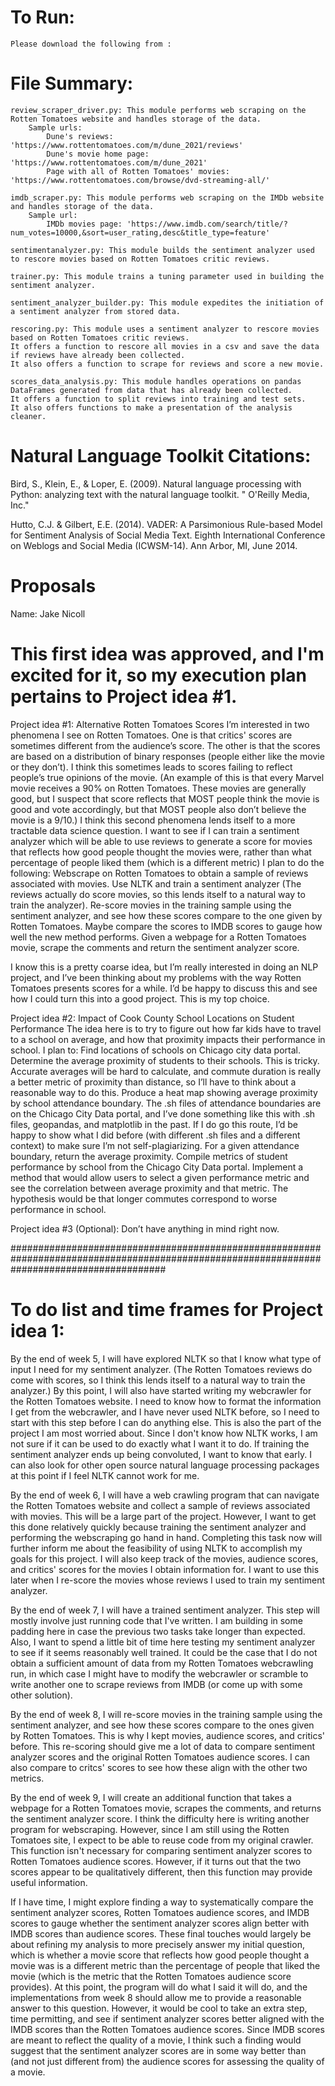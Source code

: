 # To Run:
    Please download the following from :

# File Summary:

    review_scraper_driver.py: This module performs web scraping on the Rotten Tomatoes website and handles storage of the data.
        Sample urls:
            Dune's reviews: 'https://www.rottentomatoes.com/m/dune_2021/reviews'
            Dune's movie home page: 'https://www.rottentomatoes.com/m/dune_2021'
            Page with all of Rotten Tomatoes' movies: 'https://www.rottentomatoes.com/browse/dvd-streaming-all/'

    imdb_scraper.py: This module performs web scraping on the IMDb website and handles storage of the data.
        Sample url:
            IMDb movies page: 'https://www.imdb.com/search/title/?num_votes=10000,&sort=user_rating,desc&title_type=feature'

    sentimentanalyzer.py: This module builds the sentiment analyzer used to rescore movies based on Rotten Tomatoes critic reviews.

    trainer.py: This module trains a tuning parameter used in building the sentiment analyzer.

    sentiment_analyzer_builder.py: This module expedites the initiation of a sentiment analyzer from stored data.

    rescoring.py: This module uses a sentiment analyzer to rescore movies based on Rotten Tomatoes critic reviews.
    It offers a function to rescore all movies in a csv and save the data if reviews have already been collected.
    It also offers a function to scrape for reviews and score a new movie.

    scores_data_analysis.py: This module handles operations on pandas DataFrames generated from data that has already been collected.
    It offers a function to split reviews into training and test sets.
    It also offers functions to make a presentation of the analysis cleaner.

# Natural Language Toolkit Citations:

Bird, S., Klein, E., & Loper, E. (2009). Natural language processing with Python: analyzing text with the natural language toolkit. " O&#x27;Reilly Media, Inc."

Hutto, C.J. & Gilbert, E.E. (2014). VADER: A Parsimonious Rule-based Model for Sentiment Analysis of Social Media Text. Eighth International Conference on Weblogs and Social Media (ICWSM-14). Ann Arbor, MI, June 2014.

# Proposals
Name: Jake Nicoll
# This first idea was approved, and I'm excited for it, so my execution plan pertains to Project idea #1.
Project idea #1: Alternative Rotten Tomatoes Scores
I’m interested in two phenomena I see on Rotten Tomatoes. One is that critics' scores are sometimes different from the audience’s score. The other is that the scores are based on a distribution of binary responses (people either like the movie or they don’t). I think this sometimes leads to scores failing to reflect people’s true opinions of the movie. (An example of this is that every Marvel movie receives a 90% on Rotten Tomatoes. These movies are generally good, but I suspect that score reflects that MOST people think the movie is good and vote accordingly, but that MOST people also don’t believe the movie is a 9/10.)
I think this second phenomena lends itself to a more tractable data science question. I want to see if I can train a sentiment analyzer which will be able to use reviews to generate a score for movies that reflects how good people thought the movies were, rather than what percentage of people liked them (which is a different metric)
I plan to do the following:
Webscrape on Rotten Tomatoes to obtain a sample of reviews associated with movies.
Use NLTK and train a sentiment analyzer (The reviews actually do score movies, so this lends itself to a natural way to train the analyzer).
Re-score movies in the training sample using the sentiment analyzer, and see how these scores compare to the one given by Rotten Tomatoes.
Maybe compare the scores to IMDB scores to gauge how well the new method performs.
Given a webpage for a Rotten Tomatoes movie, scrape the comments and return the sentiment analyzer score.

I know this is a pretty coarse idea, but I’m really interested in doing an NLP project, and I’ve been thinking about my problems with the way Rotten Tomatoes presents scores for a while. I’d be happy to discuss this and see how I could turn this into a good project. This is my top choice.


Project idea #2: Impact of Cook County School Locations on Student Performance
The idea here is to try to figure out how far kids have to travel to a school on average, and how that proximity impacts their performance in school.
I plan to:
Find locations of schools on Chicago city data portal.
Determine the average proximity of students to their schools.
This is tricky. Accurate averages will be hard to calculate, and commute duration is really a better metric of proximity than distance, so I’ll have to think about a reasonable way to do this.
Produce a heat map showing average proximity by school attendance boundary.
The .sh files of attendance boundaries are on the Chicago City Data portal, and I’ve done something like this with .sh files, geopandas, and matplotlib in the past. If I do go this route, I’d be happy to show what I did before (with different .sh files and a different context) to make sure I’m not self-plagiarizing.
For a given attendance boundary, return the average proximity.
Compile metrics of student performance by school from the Chicago City Data portal.
Implement a method that would allow users to select a given performance metric and see the correlation between average proximity and that metric.
The hypothesis would be that longer commutes correspond to worse performance in school.


Project idea #3 (Optional): Don’t have anything in mind right now.

############################################################################################################################################
# To do list and time frames for Project idea 1:

By the end of week 5, I will have explored NLTK so that I know what type of input I need for my sentiment analyzer. (The Rotten Tomatoes reviews do come with scores, so I think this lends itself to a natural way to train the analyzer.) By this point, I will also have started writing my webcrawler for the Rotten Tomatoes website.
    I need to know how to format the information I get from the webcrawler, and I have never used NLTK before, so I need to start with this step before I can do anything else.
    This is also the part of the project I am most worried about. Since I don't know how NLTK works, I am not sure if it can be used to do exactly what I want it to do. If training the sentiment analyzer ends up being convoluted, I want to know that early. I can also look for other open source natural language processing packages at this point if I feel NLTK cannot work for me.

By the end of week 6, I will have a web crawling program that can navigate the Rotten Tomatoes website and collect a sample of reviews associated with movies.
    This will be a large part of the project. However, I want to get this done relatively quickly because training the sentiment analyzer and performing the webscraping go hand in hand. Completing this task now will further inform me about the feasibility of using NLTK to accomplish my goals for this project.
    I will also keep track of the movies, audience scores, and critics' scores for the movies I obtain information for. I want to use this later when I re-score the movies whose reviews I used to train my sentiment analyzer.

By the end of week 7, I will have a trained sentiment analyzer.
    This step will mostly involve just running code that I've written. I am building in some padding here in case the previous two tasks take longer than expected.
    Also, I want to spend a little bit of time here testing my sentiment analyzer to see if it seems reasonably well trained. It could be the case that I do not obtain a sufficient amount of data from my Rotten Tomatoes webcrawling run, in which case I might have to modify the webcrawler or scramble to write another one to scrape reviews from IMDB (or come up with some other solution).

By the end of week 8, I will re-score movies in the training sample using the sentiment analyzer, and see how these scores compare to the ones given by Rotten Tomatoes.
    This is why I kept movies, audience scores, and critics' before. This re-scoring should give me a lot of data to compare sentiment analyzer scores and the original Rotten Tomatoes audience scores. I can also compare to critcs' scores to see how these align with the other two metrics.

By the end of week 9, I will create an additional function that takes a webpage for a Rotten Tomatoes movie, scrapes the comments, and returns the sentiment analyzer score.
    I think the difficulty here is writing another program for webscraping. However, since I am still using the Rotten Tomatoes site, I expect to be able to reuse code from my original crawler.
    This function isn't necessary for comparing sentiment analyzer scores to Rotten Tomatoes audience scores. However, if it turns out that the two scores appear to be qualitatively different, then this function may provide useful information.

If I have time, I might explore finding a way to systematically compare the sentiment analyzer scores, Rotten Tomatoes audience scores, and IMDB scores to gauge whether the sentiment analyzer scores align better with IMDB scores than audience scores.
    These final touches would largely be about refining my analysis to more precisely answer my initial question, which is whether a movie score that reflects how good people thought a movie was is a different metric than the percentage of people that liked the movie (which is the metric that the Rotten Tomatoes audience score provides). At this point, the program will do what I said it will do, and the implementations from week 8 should allow me to provide a reasonable answer to this question. However, it would be cool to take an extra step, time permitting, and see if sentiment analyzer scores better aligned with the IMDB scores than the Rotten Tomatoes audience scores. Since IMDB scores are meant to reflect the quality of a movie, I think such a finding would suggest that the sentiment analyzer scores are in some way better than (and not just different from) the audience scores for assessing the quality of a movie.